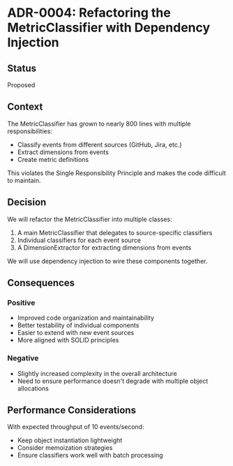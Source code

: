 # ADR-0004: Refactoring the MetricClassifier with Dependency Injection

## Status
Proposed

## Context
The MetricClassifier has grown to nearly 800 lines with multiple responsibilities:
- Classify events from different sources (GitHub, Jira, etc.)
- Extract dimensions from events
- Create metric definitions

This violates the Single Responsibility Principle and makes the code difficult to maintain.

## Decision
We will refactor the MetricClassifier into multiple classes:
1. A main MetricClassifier that delegates to source-specific classifiers
2. Individual classifiers for each event source
3. A DimensionExtractor for extracting dimensions from events

We will use dependency injection to wire these components together.

## Consequences
### Positive
- Improved code organization and maintainability
- Better testability of individual components
- Easier to extend with new event sources
- More aligned with SOLID principles

### Negative
- Slightly increased complexity in the overall architecture
- Need to ensure performance doesn't degrade with multiple object allocations

## Performance Considerations
With expected throughput of 10 events/second:
- Keep object instantiation lightweight
- Consider memoization strategies
- Ensure classifiers work well with batch processing